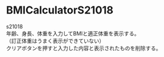 # BMICalculatorS21018
s21018   
年齢、身長、体重を入力してBMIと適正体重を表示する。   
（訂正体重はうまく表示ができていない）   
クリアボタンを押すと入力した内容と表示されたものを削除する。
